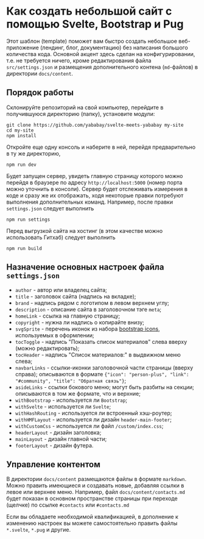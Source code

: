 # Как создать небольшой сайт с помощью Svelte, Bootstrap и Pug

Этот шаблон (template) поможет вам быстро создать небольшое веб-приложение 
(лендинг, блог, документацию) без написания большого количества кода.
Основной акцент здесь сделан на конфигурировании, т.е. не 
требуется ничего, кроме редактирования файла `src/settings.json` и размещения
дополнительного контена (`md`-файлов) в директории `docs/content`.

## Порядок работы

Склонируйте репозиторий на свой компьютер, перейдите в получившуюся 
директорию (папку), установите модули:

```
git clone https://github.com/yababay/svelte-meets-yababay my-site
cd my-site
npm install
```

Откройте еще одну консоль и наберите в ней, перейдя предварительно 
в ту же директорию,

```
npm run dev
```

Будет запущен сервер, увидеть главную страницу которого можно
перейдя  в браузере по адресу `http://localhost:5000` (номер порта можно уточнить 
в консоли). Сервер будет отслеживать измерения в коде и сразу же их отображать,
ходя некоторые правки потребуют выполнения дополнительных команд. Например, 
после правки `settings.json` следует выполнить

```
npm run settings
```

Перед выгрузкой сайта на хостинг (в этом качестве можно использовать Гитхаб)
следует выполнить 

```
npm run build
```

## Назначение основных настроек файла `settings.json`

*   `author` - автор или владелец сайта;
*   `title` - заголовок сайта (надпись на вкладке);
*   `brand` - надпись рядом с логотипом в левом верхнем углу;
*   `description` - описание сайта в заголовочном тэге `meta`;
*   `homeLink` - ссылка на главную страницу;
*   `copyright` - нужна ли надпись о копирайте внизу;
*   `svgSprite` - перечень иконок из набора 
        [bootstrap icons](https://icons.getbootstrap.com/), используемых 
        в оформлении;
*   `tocToggle` - надпись "Показать список материалов" слева вверху
        (можно редактировать);
*   `tocHeader` - надпись "Список материалов:" в выдвижном меню слева;
*   `navbarLinks` - ссылки-иконки заголовочной части страницы (вверху справа); 
        описываются в формате `{"icon": "person-plus", "link": "#community", "title": "Обратная связь"}`;
*   `asideLinks` - ссылки бокового меню; могут быть разбиты на секции; 
        описываются в том же формате, что и верхние;
*   `withBootstrap` - используется ли `Bootstrap`;
*   `withSvelte` - используется ли `Svelte`;
*   `withHashRouting` - используется ли встроенный хэш-роутер;
*   `withHMFLayout` - используется ли дизайн `header-main-footer`;
*   `withCustomCss` - используется ли файл `/custom/index.css`;
*   `headerLayout` - дизайн заголовка;
*   `mainLayout` - дизайн главной части;
*   `footerLayout` - дизайн футера.

## Управление контентом

В директории `docs/content` размещаются файлы в формате `markdown`. Можно
править имеющиеся и создавать новые, добавляя ссылки в левое или верхнее меню.
Например, файл `docs/content/contacts.md` будет показан в основном пространстве 
страницы при переходе (щелчке) по ссылке `#contacts` или `#contacts.md`

Если вы обладаете необходимой квалификацией, в дополнение к изменению настроек
вы можете самостоятельно править файлы `*.svelte`, `*.pug` и другие.

